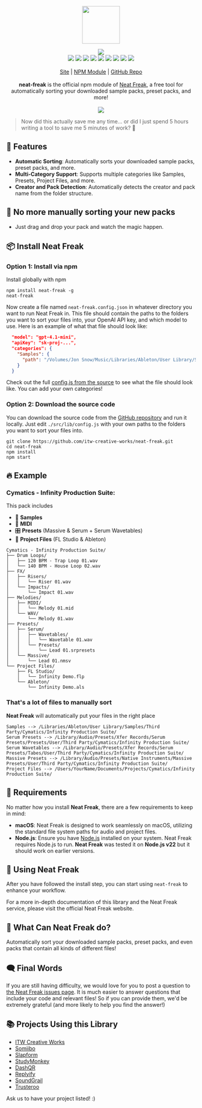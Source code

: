 <p align="center">
  <a href="https://itwcreativeworks.com">
    <img src="https://cdn.itwcreativeworks.com/assets/itw-creative-works/images/logo/itw-creative-works-brandmark-black-x.svg" width="100px">
  </a>
</p>

<p align="center">
  <img src="https://img.shields.io/github/package-json/v/itw-creative-works/neat-freak.svg">
  <br>
  <img src="https://img.shields.io/librariesio/release/npm/neat-freak.svg">
  <img src="https://img.shields.io/bundlephobia/min/neat-freak.svg">
  <img src="https://img.shields.io/codeclimate/maintainability-percentage/itw-creative-works/neat-freak.svg">
  <img src="https://img.shields.io/npm/dm/neat-freak.svg">
  <img src="https://img.shields.io/node/v/neat-freak.svg">
  <img src="https://img.shields.io/website/https/itwcreativeworks.com.svg">
  <img src="https://img.shields.io/github/license/itw-creative-works/neat-freak.svg">
  <img src="https://img.shields.io/github/contributors/itw-creative-works/neat-freak.svg">
  <img src="https://img.shields.io/github/last-commit/itw-creative-works/neat-freak.svg">
  <br>
  <br>
  <a href="https://itwcreativeworks.com">Site</a> | <a href="https://www.npmjs.com/package/neat-freak">NPM Module</a> | <a href="https://github.com/itw-creative-works/neat-freak">GitHub Repo</a>
  <br>
  <br>
  <strong>neat-freak</strong> is the official npm module of <a href="https://itwcreativeworks.com">Neat Freak</a>, a free tool for automatically sorting your downloaded sample packs, preset packs, and more!
  <br>
  <br>
  <img src="https://cdn.itwcreativeworks.com/assets/neat-freak/socials/neat-freak-promo-multi-1920x1080.gif">
</p>

> Now did this actually save me any time... or did I just spend 5 hours writing a tool to save me 5 minutes of work? 🤔

## 🦄 Features
- **Automatic Sorting**: Automatically sorts your downloaded sample packs, preset packs, and more.
- **Multi-Category Support**: Supports multiple categories like Samples, Presets, Project Files, and more.
- **Creator and Pack Detection**: Automatically detects the creator and pack name from the folder structure.

## 🥲 No more manually sorting your new packs
- Just drag and drop your pack and watch the magic happen.

## 📦 Install Neat Freak
### Option 1: Install via npm
Install globally with npm
```shell
npm install neat-freak -g
neat-freak
```

Now create a file named `neat-freak.config.json` in whatever directory you want to run Neat Freak in. This file should contain the paths to the folders you want to sort your files into, your OpenAI API key, and which model to use. Here is an example of what that file should look like:
```json
  "model": "gpt-4.1-mini",
  "apiKey": "sk-proj-...",
  "categories": {
    "Samples": {
      "path": "/Volumes/Jon Snow/Music/Libraries/Ableton/User Library/Samples/Third Party"
    }
  }
```
Check out the full [config.js from the source](https://github.com/itw-creative-works/neat-freak/blob/main/src/index.js) to see what the file should look like. You can add your own categories!

### Option 2: Download the source code
You can download the source code from the [GitHub repository](https://github.com/itw-creative-works/neat-freak) and run it locally. Just edit `./src/lib/config.js` with your own paths to the folders you want to sort your files into.
```shell
git clone https://github.com/itw-creative-works/neat-freak.git
cd neat-freak
npm install
npm start
```

## 🔥 Example
### Cymatics - Infinity Production Suite:
This pack includes
- 🎵 **Samples**
- 🎹 **MIDI**
- 🎛️ **Presets** (Massive & Serum + Serum Wavetables)
- 📂 **Project Files** (FL Studio & Ableton)
```
Cymatics - Infinity Production Suite/
├── Drum Loops/
│   ├── 120 BPM - Trap Loop 01.wav
│   └── 140 BPM - House Loop 02.wav
├── FX/
│   ├── Risers/
│   │   └── Riser 01.wav
│   └── Impacts/
│       └── Impact 01.wav
├── Melodies/
│   ├── MIDI/
│   │   └── Melody 01.mid
│   └── WAV/
│       └── Melody 01.wav
├── Presets/
│   ├── Serum/
│   │   ├── Wavetables/
│   │   │   └── Wavetable 01.wav
│   │   └── Presets/
│   │       └── Lead 01.srpresets
│   └── Massive/
│       └── Lead 01.nmsv
└── Project Files/
    ├── FL Studio/
    │   └── Infinity Demo.flp
    └── Ableton/
        └── Infinity Demo.als
```

### That's a lot of files to manually sort
**Neat Freak** will automatically put your files in the right place
```
Samples --> /Libraries/Ableton/User Library/Samples/Third Party/Cymatics/Infinity Production Suite/
Serum Presets --> /Library/Audio/Presets/Xfer Records/Serum Presets/Presets/User/Third Party/Cymatics/Infinity Production Suite/
Serum Wavetables --> /Library/Audio/Presets/Xfer Records/Serum Presets/Tabes/User/Third Party/Cymatics/Infinity Production Suite/
Massive Presets --> /Library/Audio/Presets/Native Instruments/Massive Presets/User/Third Party/Cymatics/Infinity Production Suite/
Project Files --> /Users/YourName/Documents/Projects/Cymatics/Infinity Production Suite/

```

## 🐒 Requirements
No matter how you install **Neat Freak**, there are a few requirements to keep in mind:
- **macOS**: Neat Freak is designed to work seamlessly on macOS, utilizing the standard file system paths for audio and project files.
- **Node.js**: Ensure you have [Node.js](https://nodejs.org/) installed on your system. Neat Freak requires Node.js to run. **Neat Freak** was tested it on **Node.js v22** but it should work on earlier versions.


## 📘 Using Neat Freak
After you have followed the install step, you can start using `neat-freak` to enhance your workflow.

For a more in-depth documentation of this library and the Neat Freak service, please visit the official Neat Freak website.

## 📝 What Can Neat Freak do?
Automatically sort your downloaded sample packs, preset packs, and even packs that contain all kinds of different files!

## 🗨️ Final Words
If you are still having difficulty, we would love for you to post
a question to [the Neat Freak issues page](https://github.com/itw-creative-works/neat-freak/issues). It is much easier to answer questions that include your code and relevant files! So if you can provide them, we'd be extremely grateful (and more likely to help you find the answer!)

## 📚 Projects Using this Library
* [ITW Creative Works](https://itwcreativeworks.com)
* [Somiibo](https://somiibo.com)
* [Slapform](https://slapform.com)
* [StudyMonkey](https://studymonkey.ai)
* [DashQR](https://dashqr.com)
* [Replyify](https://replyify.app)
* [SoundGrail](https://soundgrail.com)
* [Trusteroo](https://trusteroo.com)

Ask us to have your project listed! :)
